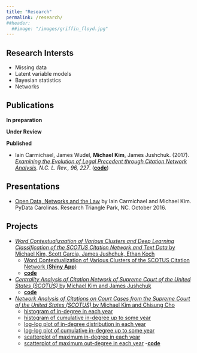 ```yaml
---
title: "Research"
permalink: /research/
##header:
  ##image: "/images/griffin_floyd.jpg"
---
```


## Research Intersts
- Missing data
- Latent variable models
- Bayesian statistics
- Networks

## Publications
**In preparation**

**Under Review**

**Published**
- Iain Carmichael, James Wudel, **Michael Kim**, James Jushchuk. (2017). [*Examining the Evolution of Legal Precedent through Citation Network Analysis*](https://scholarship.law.unc.edu/cgi/viewcontent.cgi?referer=&httpsredir=1&article=5717&context=nclr). *N.C. L. Rev., 96, 227*. ([**code**](https://github.com/idc9/law-net))

## Presentations
- [Open Data, Networks and the Law](https://www.youtube.com/watch?v=AP7_godzwVI) by Iain Carmichael and Michael Kim. PyData Carolinas. Research Triangle Park, NC. October 2016.

## Projects
- [*Word Contextualizaation of Various Clusters and Deep Learning Classification of the SCOTUS Citation Network and Text Data* by Michael Kim, Scott Garcia, James Jushchuk, Ethan Koch](https://michaelkkim.github.io/pdf/stor496_report_sp17.pdf)
  - [Word Contextualization of Various Clusters of the SCOTUS Citation Network (**Shiny App**)](https://scottgarcia.shinyapps.io/Scotus_Clustering/)
  - [**code**](https://github.com/idc9/law-net/tree/michael2https://github.com/idc9/law-net/tree/michael2)
- [*Centrality Analysis of Citation Network of Supreme Court of the United States (SCOTUS)* by Michael Kim and James Jushchuk](https://michaelkkim.github.io/pdf/stor496_report_fa16.pdf)
  - [**code**](https://github.com/idc9/law-net/tree/jamesjushchuk/explore/James)
- [*Network Analysis of Citations on Court Cases from the Supreme Court of the United States (SCOTUS)* by Michael Kim and Chisung Cho](https://michaelkkim.github.io/pdf/stor496_report_sp16.pdf)
  - [histogram of in-degree in each year](https://unc-chapel-hill-scotus-research-bimc.shinyapps.io/shiny_michael5_in_deg/)
  - [histogram of cumulative in-degree up to some year](https://unc-chapel-hill-scotus-research-bimc.shinyapps.io/shiny_michael5_cum_in_deg/)
  - [log-log plot of in-degree distribution in each year](https://unc-chapel-hill-scotus-research-bimc.shinyapps.io/shiny_michael5_log_in_deg/)
  - [log-log plot of cumulative in-degree up to some year](https://unc-chapel-hill-scotus-research-bimc.shinyapps.io/shiny_michael5_cum_log_in_deg/)
  - [scatterplot of maximum in-degree in each year](https://unc-chapel-hill-scotus-research-bimc.shinyapps.io/shiny_michael5_max_in_deg/)
  - [scatterplot of maximum out-degree in each year](https://unc-chapel-hill-scotus-research-bimc-continued.shinyapps.io/shiny_michael6_max_out_deg/)
  -[**code**](https://github.com/UNCscotus/scotus)
